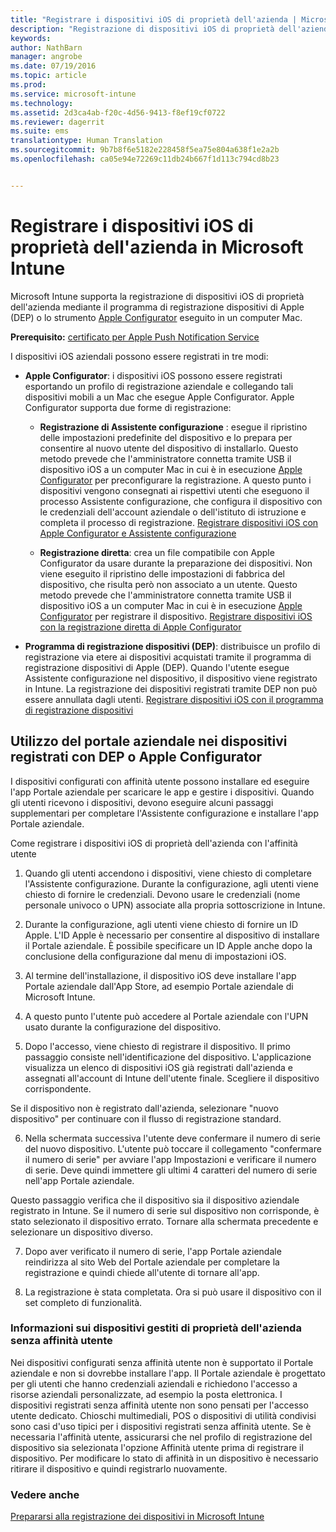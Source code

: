 ```yaml
---
title: "Registrare i dispositivi iOS di proprietà dell'azienda | Microsoft Intune"
description: "Registrazione di dispositivi iOS di proprietà dell'azienda usando il programma di registrazione dispositivi di Apple o Apple Configurator"
keywords: 
author: NathBarn
manager: angrobe
ms.date: 07/19/2016
ms.topic: article
ms.prod: 
ms.service: microsoft-intune
ms.technology: 
ms.assetid: 2d3ca4ab-f20c-4d56-9413-f8ef19cf0722
ms.reviewer: dagerrit
ms.suite: ems
translationtype: Human Translation
ms.sourcegitcommit: 9b7b8f6e5182e228458f5ea75e804a638f1e2a2b
ms.openlocfilehash: ca05e94e72269c11db24b667f1d113c794cd8b23


---
```


# Registrare i dispositivi iOS di proprietà dell'azienda in Microsoft Intune
Microsoft Intune supporta la registrazione di dispositivi iOS di proprietà dell'azienda mediante il programma di registrazione dispositivi di Apple (DEP) o lo strumento [Apple Configurator](http://go.microsoft.com/fwlink/?LinkId=518017) eseguito in un computer Mac.

**Prerequisito:**  [certificato per Apple Push Notification Service](set-up-ios-and-mac-management-with-microsoft-intune.md)

I dispositivi iOS aziendali possono essere registrati in tre modi:

-   **Apple Configurator**: i dispositivi iOS possono essere registrati esportando un profilo di registrazione aziendale e collegando tali dispositivi mobili a un Mac che esegue Apple Configurator. Apple Configurator supporta due forme di registrazione:

    - **Registrazione di Assistente configurazione** : esegue il ripristino delle impostazioni predefinite del dispositivo e lo prepara per consentire al nuovo utente del dispositivo di installarlo. Questo metodo prevede che l'amministratore connetta tramite USB il dispositivo iOS a un computer Mac in cui è in esecuzione [Apple Configurator](http://go.microsoft.com/fwlink/?LinkId=518017) per preconfigurare la registrazione. A questo punto i dispositivi vengono consegnati ai rispettivi utenti che eseguono il processo Assistente configurazione, che configura il dispositivo con le credenziali dell'account aziendale o dell'istituto di istruzione e completa il processo di registrazione. [Registrare dispositivi iOS con Apple Configurator e Assistente configurazione](ios-setup-assistant-enrollment-in-microsoft-intune.md)

    - **Registrazione diretta**: crea un file compatibile con Apple Configurator da usare durante la preparazione dei dispositivi. Non viene eseguito il ripristino delle impostazioni di fabbrica del dispositivo, che risulta però non associato a un utente. Questo metodo prevede che l'amministratore connetta tramite USB il dispositivo iOS a un computer Mac in cui è in esecuzione [Apple Configurator](http://go.microsoft.com/fwlink/?LinkId=518017) per registrare il dispositivo. [Registrare dispositivi iOS con la registrazione diretta di Apple Configurator](ios-direct-enrollment-in-microsoft-intune.md)

-   **Programma di registrazione dispositivi (DEP)**: distribuisce un profilo di registrazione via etere ai dispositivi acquistati tramite il programma di registrazione dispositivi di Apple (DEP). Quando l'utente esegue Assistente configurazione nel dispositivo, il dispositivo viene registrato in Intune.  La registrazione dei dispositivi registrati tramite DEP non può essere annullata dagli utenti. [Registrare dispositivi iOS con il programma di registrazione dispositivi](ios-device-enrollment-program-in-microsoft-intune.md)

## Utilizzo del portale aziendale nei dispositivi registrati con DEP o Apple Configurator

I dispositivi configurati con affinità utente possono installare ed eseguire l'app Portale aziendale per scaricare le app e gestire i dispositivi. Quando gli utenti ricevono i dispositivi, devono eseguire alcuni passaggi supplementari per completare l'Assistente configurazione e installare l'app Portale aziendale.

Come registrare i dispositivi iOS di proprietà dell'azienda con l'affinità utente
1. Quando gli utenti accendono i dispositivi, viene chiesto di completare l'Assistente configurazione. Durante la configurazione, agli utenti viene chiesto di fornire le credenziali. Devono usare le credenziali (nome personale univoco o UPN) associate alla propria sottoscrizione in Intune.

2. Durante la configurazione, agli utenti viene chiesto di fornire un ID Apple. L'ID Apple è necessario per consentire al dispositivo di installare il Portale aziendale. È possibile specificare un ID Apple anche dopo la conclusione della configurazione dal menu di impostazioni iOS.

3. Al termine dell'installazione, il dispositivo iOS deve installare l'app Portale aziendale dall'App Store, ad esempio Portale aziendale di Microsoft Intune.

4. A questo punto l'utente può accedere al Portale aziendale con l'UPN usato durante la configurazione del dispositivo.

5. Dopo l'accesso, viene chiesto di registrare il dispositivo. Il primo passaggio consiste nell'identificazione del dispositivo. L'applicazione visualizza un elenco di dispositivi iOS già registrati dall'azienda e assegnati all'account di Intune dell'utente finale. Scegliere il dispositivo corrispondente.

  Se il dispositivo non è registrato dall'azienda, selezionare "nuovo dispositivo" per continuare con il flusso di registrazione standard.

6. Nella schermata successiva l'utente deve confermare il numero di serie del nuovo dispositivo. L'utente può toccare il collegamento "confermare il numero di serie" per avviare l'app Impostazioni e verificare il numero di serie. Deve quindi immettere gli ultimi 4 caratteri del numero di serie nell'app Portale aziendale.

  Questo passaggio verifica che il dispositivo sia il dispositivo aziendale registrato in Intune. Se il numero di serie sul dispositivo non corrisponde, è stato selezionato il dispositivo errato. Tornare alla schermata precedente e selezionare un dispositivo diverso.

7. Dopo aver verificato il numero di serie, l'app Portale aziendale reindirizza al sito Web del Portale aziendale per completare la registrazione e quindi chiede all'utente di tornare all'app.

8. La registrazione è stata completata. Ora si può usare il dispositivo con il set completo di funzionalità.

### Informazioni sui dispositivi gestiti di proprietà dell'azienda senza affinità utente

Nei dispositivi configurati senza affinità utente non è supportato il Portale aziendale e non si dovrebbe installare l'app. Il Portale aziendale è progettato per gli utenti che hanno credenziali aziendali e richiedono l'accesso a risorse aziendali personalizzate, ad esempio la posta elettronica. I dispositivi registrati senza affinità utente non sono pensati per l'accesso utente dedicato. Chioschi multimediali, POS o dispositivi di utilità condivisi sono casi d'uso tipici per i dispositivi registrati senza affinità utente. Se è necessaria l'affinità utente, assicurarsi che nel profilo di registrazione del dispositivo sia selezionata l'opzione Affinità utente prima di registrare il dispositivo. Per modificare lo stato di affinità in un dispositivo è necessario ritirare il dispositivo e quindi registrarlo nuovamente.



### Vedere anche
[Prepararsi alla registrazione dei dispositivi in Microsoft Intune](get-ready-to-enroll-devices-in-microsoft-intune.md)



<!--HONumber=Aug16_HO1-->


